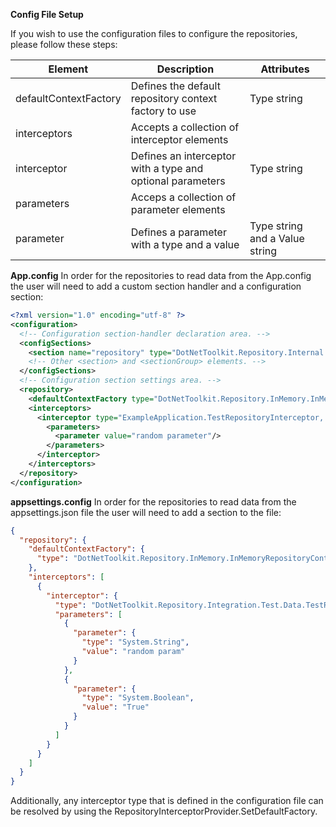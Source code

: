 **Config File Setup**

If you wish to use the configuration files to configure the repositories, please follow these steps:

Element | Description | Attributes
--------- | ------------ | ------------
defaultContextFactory | Defines the default repository context factory to use | Type string
interceptors | Accepts a collection of interceptor elements |
interceptor | Defines an interceptor with a type and optional parameters | Type string
parameters | Acceps a collection of parameter elements |
parameter | Defines a parameter with a type and a value | Type string and a Value string

**App.config**
In order for the repositories to read data from the App.config the user will need to add a custom section handler and a configuration section:

```xml
<?xml version="1.0" encoding="utf-8" ?>
<configuration>
  <!-- Configuration section-handler declaration area. -->
  <configSections>
    <section name="repository" type="DotNetToolkit.Repository.Internal.ConfigFile.ConfigurationSection, DotNetToolkit.Repository" />
    <!-- Other <section> and <sectionGroup> elements. -->
  </configSections>
  <!-- Configuration section settings area. -->
  <repository>
    <defaultContextFactory type="DotNetToolkit.Repository.InMemory.InMemoryRepositoryContextFactory, DotNetToolkit.Repository.InMemory" />
    <interceptors>
      <interceptor type="ExampleApplication.TestRepositoryInterceptor, ExampleApplication">
        <parameters>
          <parameter value="random parameter"/>
        </parameters>
      </interceptor>
    </interceptors>
  </repository>
</configuration>
```

**appsettings.config**
In order for the repositories to read data from the appsettings.json file the user will need to add a section to the file:

```json
{
  "repository": {
    "defaultContextFactory": {
      "type": "DotNetToolkit.Repository.InMemory.InMemoryRepositoryContextFactory, DotNetToolkit.Repository.InMemory"
    },
    "interceptors": [
      {
        "interceptor": {
          "type": "DotNetToolkit.Repository.Integration.Test.Data.TestRepositoryInterceptor, DotNetToolkit.Repository.Integration.Test",
          "parameters": [
            {
              "parameter": {
                "type": "System.String",
                "value": "random param"
              }
            },
            {
              "parameter": {
                "type": "System.Boolean",
                "value": "True"
              }
            }
          ]
        }
      }
    ]
  }
} 
```

Additionally, any interceptor type that is defined in the configuration file can be resolved by using the RepositoryInterceptorProvider.SetDefaultFactory.
